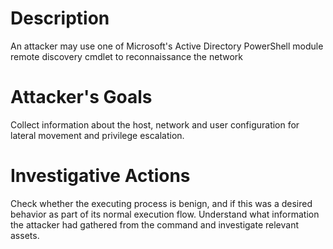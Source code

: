 # Description
An attacker may use one of Microsoft's Active Directory PowerShell module remote discovery cmdlet to reconnaissance the network
# Attacker's Goals
Collect information about the host, network and user configuration for lateral movement and privilege escalation.
# Investigative Actions
Check whether the executing process is benign, and if this was a desired behavior as part of its normal execution flow.
Understand what information the attacker had gathered from the command and investigate relevant assets.
